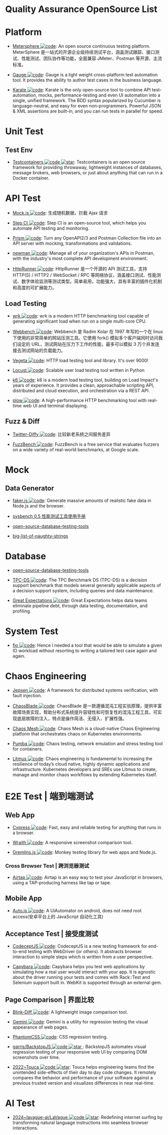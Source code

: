 # Quality Assurance OpenSource List

# Platform

- [Metersphere ![code](https://ng-tech.icu/assets/code.svg)](https://github.com/metersphere/metersphere): An open source continuous testing platform. MeterSphere 是一站式的开源企业级持续测试平台，涵盖测试跟踪、接口测试、性能测试、团队协作等功能，全面兼容 JMeter、Postman 等开源、主流标准。

- [Gauge ![code](https://ng-tech.icu/assets/code.svg)](https://github.com/getgauge/gauge): Gauge is a light weight cross-platform test automation tool. It provides the ability to author test cases in the business language.

- [Karate ![code](https://ng-tech.icu/assets/code.svg)](https://github.com/intuit/karate): Karate is the only open-source tool to combine API test-automation, mocks, performance-testing and even UI automation into a single, unified framework. The BDD syntax popularized by Cucumber is language-neutral, and easy for even non-programmers. Powerful JSON & XML assertions are built-in, and you can run tests in parallel for speed.

# Unit Test

## Test Env

- [Testcontainers ![code](https://ng-tech.icu/assets/code.svg) ![star](https://img.shields.io/github/stars/testcontainers/testcontainers-java)](https://github.com/testcontainers/testcontainers-java): Testcontainers is an open source framework for providing throwaway, lightweight instances of databases, message brokers, web browsers, or just about anything that can run in a Docker container.

# API Test

- [Mock.js ![code](https://ng-tech.icu/assets/code.svg)](http://mockjs.com/): 生成随机数据，拦截 Ajax 请求

- [Step CI ![code](https://ng-tech.icu/assets/code.svg)](https://github.com/stepci/stepci): Step CI is an open-source tool, which helps you automate API testing and monitoring.

- [Prism ![code](https://ng-tech.icu/assets/code.svg)](https://github.com/stoplightio/prism): Turn any OpenAPI2/3 and Postman Collection file into an API server with mocking, transformations and validations.

- [newman ![code](https://ng-tech.icu/assets/code.svg)](https://github.com/postmanlabs/newman): Manage all of your organization's APIs in Postman, with the industry's most complete API development environment.

- [HttpRunner ![code](https://ng-tech.icu/assets/code.svg)](https://github.com/httprunner/httprunner): HttpRunner 是一个开源的 API 测试工具，支持 HTTP(S) / HTTP2 / WebSocket / RPC 等网络协议，涵盖接口测试、性能测试、数字体验监测等测试类型。简单易用，功能强大，具有丰富的插件化机制和高度的可扩展能力。

## Load Testing

- [wrk ![code](https://ng-tech.icu/assets/code.svg)](https://github.com/wg/wrk): wrk is a modern HTTP benchmarking tool capable of generating significant load when run on a single multi-core CPU.

- [Webbench ![code](https://ng-tech.icu/assets/code.svg)](https://github.com/EZLippi/WebBench): Webbench 是 Radim Kolar 在 1997 年写的一个在 linux 下使用的非常简单的网站压测工具。它使用 fork() 模拟多个客户端同时访问我们设定的 URL，测试网站在压力下工作的性能，最多可以模拟 3 万个并发连接去测试网站的负载能力。

- [Vegeta ![code](https://ng-tech.icu/assets/code.svg)](https://github.com/tsenart/vegeta): HTTP load testing tool and library. It's over 9000!

- [Locust ![code](https://ng-tech.icu/assets/code.svg)](https://github.com/locustio/locust): Scalable user load testing tool written in Python

- [k6 ![code](https://ng-tech.icu/assets/code.svg)](https://github.com/loadimpact/k6): k6 is a modern load testing tool, building on Load Impact's years of experience. It provides a clean, approachable scripting API, distributed and cloud execution, and orchestration via a REST API.

- [plow ![code](https://ng-tech.icu/assets/code.svg)](https://github.com/six-ddc/plow): A high-performance HTTP benchmarking tool with real-time web UI and terminal displaying.

## Fuzz & Diff

- [Twitter-Diffy ![code](https://ng-tech.icu/assets/code.svg)](https://github.com/twitter/diffy): 比较新老系统之间服务差异

- [FuzzBench ![code](https://ng-tech.icu/assets/code.svg)](https://github.com/google/fuzzbench): FuzzBench is a free service that evaluates fuzzers on a wide variety of real-world benchmarks, at Google scale.

# Mock

## Data Generator

- [faker.js ![code](https://ng-tech.icu/assets/code.svg)](https://github.com/Marak/faker.js): Generate massive amounts of realistic fake data in Node.js and the browser.

- [sysbench 0.5 性能测试工具使用手册](http://blog.csdn.net/clh604/article/details/12108477)

- [open-source-database-testing-tools](http://www.softwaretestingmagazine.com/tools/open-source-database-testing-tools/)

- [big-list-of-naughty-strings](https://github.com/minimaxir/big-list-of-naughty-strings/)

# Database

- [open-source-database-testing-tools](http://www.softwaretestingmagazine.com/tools/open-source-database-testing-tools/)

- [TPC-DS ![code](https://ng-tech.icu/assets/code.svg)](http://www.tpc.org/tpcds/): The TPC Benchmark DS (TPC-DS) is a decision support benchmark that models several generally applicable aspects of a decision support system, including queries and data maintenance.

- [Great Expectations ![code](https://ng-tech.icu/assets/code.svg)](https://github.com/great-expectations/great_expectations): Great Expectations helps data teams eliminate pipeline debt, through data testing, documentation, and profiling.

# System Test

- [fio ![code](https://ng-tech.icu/assets/code.svg)](https://github.com/axboe/fio): Hence I needed a tool that would be able to simulate a given IO workload without resorting to writing a tailored test case again and again.

# Chaos Engineering

- [Jepsen ![code](https://ng-tech.icu/assets/code.svg)](https://github.com/jepsen-io/jepsen): A framework for distributed systems verification, with fault injection.

- [ChaosBlade ![code](https://ng-tech.icu/assets/code.svg)](https://github.com/chaosblade-io): ChaosBlade 是一款遵循混沌工程实验原理，提供丰富故障场景实现，帮助分布式系统提升容错性和可恢复性的混沌工程工具，可实现底层故障的注入，特点是操作简洁、无侵入、扩展性强。

- [Chaos Mesh ![code](https://ng-tech.icu/assets/code.svg)](https://github.com/pingcap/chaos-mesh): Chaos Mesh is a cloud-native Chaos Engineering platform that orchestrates chaos on Kubernetes environments.

- [Pumba ![code](https://ng-tech.icu/assets/code.svg)](https://github.com/alexei-led/pumba): Chaos testing, network emulation and stress testing tool for containers.

- [Litmus ![code](https://ng-tech.icu/assets/code.svg)](https://litmuschaos.io/): Chaos engineering is fundamental to increasing the resilience of today’s cloud native, highly dynamic applications and infrastructure. Kubernetes developers and SREs use Litmus to create, manage and monitor chaos workflows by extending Kubernetes itself.

# E2E Test | 端到端测试

## Web App

- [Cypress ![code](https://ng-tech.icu/assets/code.svg)](https://github.com/cypress-io/cypress): Fast, easy and reliable testing for anything that runs in a browser.

- [Wraith ![code](https://ng-tech.icu/assets/code.svg)](https://github.com/bbc-news/wraith): A responsive screenshot comparison tool.

- [Gremlins.js ![code](https://ng-tech.icu/assets/code.svg)](https://github.com/marmelab/gremlins.js): Monkey testing library for web apps and Node.js.

### Cross Browser Test | 跨浏览器测试

- [Airtap ![code](https://ng-tech.icu/assets/code.svg)](https://github.com/airtap/airtap): Airtap is an easy way to test your JavaScript in browsers, using a TAP-producing harness like tap or tape.

## Mobile App

- [Auto.js ![code](https://ng-tech.icu/assets/code.svg)](https://github.com/hyb1996/Auto.js): A UiAutomator on android, does not need root access(安卓平台上的 JavaScript 自动化工具)

## Acceptance Test | 接受度测试

- [CodeceptJS ![code](https://ng-tech.icu/assets/code.svg)](https://github.com/codeception/codeceptjs/): CodeceptJS is a new testing framework for end-to-end testing with WebDriver (or others). It abstracts browser interaction to simple steps which is written from a user perspective.

- [Capybara ![code](https://ng-tech.icu/assets/code.svg)](https://github.com/teamcapybara/capybara): Capybara helps you test web applications by simulating how a real user would interact with your app. It is agnostic about the driver running your tests and comes with Rack::Test and Selenium support built in. WebKit is supported through an external gem.

## Page Comparison | 界面比较

- [Blink-Diff ![code](https://ng-tech.icu/assets/code.svg)](https://github.com/yahoo/blink-diff): A lightweight image comparison tool.

- [Gemini ![code](https://ng-tech.icu/assets/code.svg)](https://github.com/gemini-testing/gemini): Gemini is a utility for regression testing the visual appearance of web pages.

- [PhantomCSS ![code](https://ng-tech.icu/assets/code.svg)](https://github.com/Huddle/PhantomCSS): CSS regression testing.

- [garris/BackstopJS ![code](https://ng-tech.icu/assets/code.svg) ![star](https://img.shields.io/github/stars/garris/BackstopJS) ](https://github.com/garris/BackstopJS): BackstopJS automates visual regression testing of your responsive web UI by comparing DOM screenshots over time.

- [2022~Touca ![code](https://ng-tech.icu/assets/code.svg) ![star](https://img.shields.io/github/stars/trytouca/trytouca)](https://github.com/trytouca/trytouca): Touca helps engineering teams find the unintended side-effects of their day to day code changes. It remotely compares the behavior and performance of your software against a previous trusted version and visualizes differences in near real-time.

# AI Test

- [2024~lavague-ai/LaVague ![code](https://ng-tech.icu/assets/code.svg) ![star](https://img.shields.io/github/stars/lavague-ai/LaVague)](https://github.com/lavague-ai/LaVague): Redefining internet surfing by transforming natural language instructions into seamless browser interactions.
